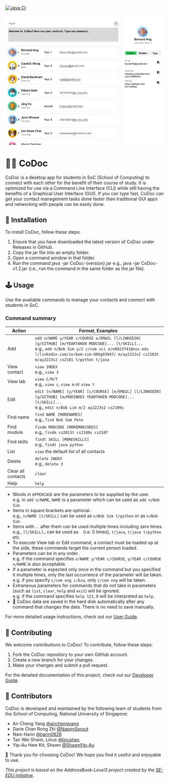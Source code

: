 [![Java CI](https://github.com/AY2223S2-CS2103T-F12-2/tp/actions/workflows/gradle.yml/badge.svg)](https://github.com/AY2223S2-CS2103T-F12-2/tp/actions/workflows/gradle.yml)

![Ui](docs/images/Ui.png)

# 🧑‍💻 CoDoc

CoDoc is a desktop app for students in SoC (School of Computing) to connect with each other for the benefit of their course of study. It is optimized for use via a Command Line Interface (CLI) while still having the benefits of a Graphical User Interface (GUI). If you can type fast, CoDoc can get your contact management tasks done faster than traditional GUI apps and networking with people can be easily done.

## 🚀 Installation
To install CoDoc, follow these steps:

1. Ensure that you have downloaded the latest version of CoDoc under Releases in GitHub.
2. Copy the jar file into an empty folder.
3. Open a command window in that folder.
4. Run the command java -jar CoDoc-{version}.jar e.g., java -jar CoDoc-v1.2.jar (i.e., run the command in the same folder as the jar file).

## 🕹️ Usage
Use the available commands to manage your contacts and connect with students in SoC.

### Command summary
Action | Format, Examples
| --- | --- |
Add	| `add n/NAME y/YEAR c/COURSE e/EMAIL [l/LINKEDIN] [g/GITHUB] [m/YEARTAKEN MODCODE]... [t/SKILL]...`<br />e.g., `add n/Bob Sim y/2 c/com sci e/e0823741@nus.edu l/linkedin.com/in/bom-sim-086g93847/ m/ay2223s2 cs2103t m/ay2223s2 cs2101 t/python t/java`
View contact | `view INDEX`<br />e.g., `view 3`
View tab | `view C/M/T`<br />e.g., `view c`, `view m` or `view t`
Edit | `edit [n/NAME] [y/YEAR] [c/COURSE] [e/EMAIL] [l/LINKEDIN] [g/GITHUB] [m/MODINDEX YEARTAKEN MODCODE]... [t/SKILL]...`<br />e.g., `edit n/Bob Lim m/2 ay2223s2 cs2109s`
Find	name | `find NAME [MORENAMES]`<br />e.g., `find Bob Sam Pete`
Find module | `findm MODCODE [MOREMODCODES]`<br />e.g., `findm cs2013t cs2109s cs2107`
Find skills | `findt SKILL [MORESKILLS]`<br />e.g., `findt java python` 
List | `view` the default list of all contacts
Delete | `delete INDEX`<br />e.g., `delete 3`
Clear all contacts | `clear`
Help | `help`

- Words in `UPPERCASE` are the parameters to be supplied by the user.<br />e.g. in `add n/NAME`, `NAME` is a parameter which can be used as `add n/Bob Sim`.
- Items in square brackets are optional.<br />e.g., `n/NAME [t/SKILL]` can be used as `n/Bob Sim t/python` or as `n/Bob Sim`.
- Items with … after them can be used multiple times including zero times.<br />e.g., `[t/SKILL]…` can be used as ` ` (i.e. 0 times), `t/java`, `t/java t/python` etc.
- To execute View tab or Edit command, a contact must be loaded up at the side, these commands target the current person loaded.
- Parameters can be in any order.<br />e.g. if the command specifies `n/NAME y/YEAR c/COURSE`, `y/YEAR c/COURSE n/NAME` is also acceptable.
- If a parameter is expected only once in the command but you specified it multiple times, only the last occurrence of the parameter will be taken.<br />e.g. if you specify `c/com eng c/bza`, only `c/com eng` will be taken.
- Extraneous parameters for commands that do not take in parameters (such as `list`, `clear`, `help` and `exit`) will be ignored.<br />e.g. if the command specifies `help 123`, it will be interpreted as `help`.
- 💾 CoDoc data are saved in the hard disk automatically after any command that changes the data. There is no need to save manually.

For more detailed usage instructions, check out our [User Guide](https://ay2223s2-cs2103t-f12-2.github.io/tp/UserGuide.html).

## 🤝 Contributing
We welcome contributions to CoDoc! To contribute, follow these steps:

1. Fork the CoDoc repository to your own GitHub account.
2. Create a new branch for your changes.
3. Make your changes and submit a pull request.

For the detailed documentation of this project, check out our [Developer Guide](https://ay2223s2-cs2103t-f12-2.github.io/tp/DeveloperGuide.html).

## 🙌 Contributors
CoDoc is developed and maintained by the following team of students from the School of Computing, National University of Singapore:
- An Cheng Yang [@anchengyang](https://github.com/anchengyang)
- Darie Chan Rong Zhi [@NappySprout](https://github.com/NappySprout)
- Nam Harin [@harin0826](https://github.com/harin0826)
- Tan Wei Shwin, Linus [@linustws](https://github.com/linustws)
- Yip-Au Hew Kit, Shawn [@ShawnYip-Au](https://github.com/ShawnYip-Au)

👋 Thank you for choosing CoDoc! We hope you find it useful and enjoyable to use.

_This project is based on the AddressBook-Level3 project created by the [SE-EDU initiative](https://se-education.org)._




